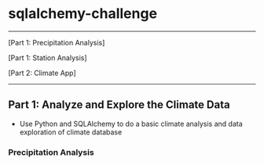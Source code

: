 # sqlalchemy-challenge

---

[Part 1: Precipitation Analysis]

[Part 1: Station Analysis]

[Part 2: Climate App]

---

## Part 1: Analyze and Explore the Climate Data

- Use Python and SQLAlchemy to do a basic climate analysis and data exploration of climate database

  
### Precipitation Analysis
